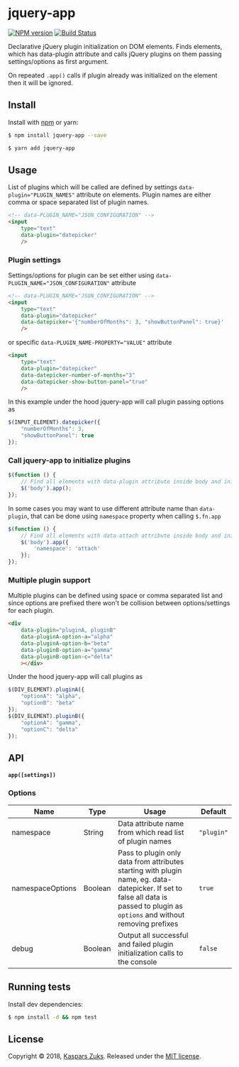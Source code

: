 [npm-url]: https://npmjs.org/package/jquery-app
[npm-image]: http://img.shields.io/npm/v/jquery-app.svg
[travis-url]: https://travis-ci.org/kasparsz/jquery-app
[travis-image]: http://img.shields.io/travis/kasparsz/jquery-app.svg

# jquery-app
[![NPM version][npm-image]][npm-url] [![Build Status][travis-image]][travis-url]

Declarative jQuery plugin initialization on DOM elements.
Finds elements, which has data-plugin attribute and calls jQuery plugins on them passing settings/options as first argument.

On repeated ```.app()``` calls if plugin already was initialized on the element then it will be ignored.

## Install

Install with [npm](https://www.npmjs.com/) or yarn:

```sh
$ npm install jquery-app --save
```
```sh
$ yarn add jquery-app
```

## Usage

List of plugins which will be called are defined by settings ```data-plugin="PLUGIN_NAMES"``` attribute on elements. Plugin names are either comma or space separated list of plugin names.

```html
<!-- data-PLUGIN_NAME="JSON_CONFIGURATION" -->
<input
    type="text"
    data-plugin="datepicker"
    />
```

### Plugin settings

Settings/options for plugin can be set either using ```data-PLUGIN_NAME="JSON_CONFIGURATION"``` attribute

```html
<!-- data-PLUGIN_NAME="JSON_CONFIGURATION" -->
<input
    type="text"
    data-plugin="datepicker"
    data-datepicker='{"numberOfMonths": 3, "showButtonPanel": true}'
    />
```

or specific ```data-PLUGIN_NAME-PROPERTY="VALUE"``` attribute

```html
<input
    type="text"
    data-plugin="datepicker"
    data-datepicker-number-of-months="3"
    data-datepicker-show-button-panel="true"
    />
```

In this example under the hood jquery-app will call plugin passing options as
```js
$(INPUT_ELEMENT).datepicker({
    "numberOfMonths": 3,
    "showButtonPanel": true
});
```

### Call jquery-app to initialize plugins

```js
$(function () {
    // Find all elements with data-plugin attribute inside body and initialize plugins
    $('body').app();
});
```

In some cases you may want to use different attribute name than ```data-plugin```, that can be done using ```namespace``` property when calling ```$.fn.app```

```js
$(function () {
    // Find all elements with data-attach attribute inside body and initialize plugins
    $('body').app({
        'namespace': 'attach'
    });
});
```

### Multiple plugin support

Multiple plugins can be defined using space or comma separated list and since options are prefixed there won't be collision between options/settings for each plugin.

```html
<div
    data-plugin="pluginA, pluginB"
    data-pluginA-option-a="alpha"
    data-pluginA-option-b="beta"
    data-pluginB-option-a="gamma"
    data-pluginB-option-c="delta"
    ></div>
```

Under the hood jquery-app will call plugins as
```js
$(DIV_ELEMENT).pluginA({
    "optionA": "alpha",
    "optionB": "beta"
});
$(DIV_ELEMENT).pluginB({
    "optionA": "gamma",
    "optionC": "delta"
});
```


## API

#### `app([settings])`


### Options

| Name     | Type    | Usage                                    | Default  |
| -------- | ------- | ---------------------------------------- | -------- |
| namespace    | String | Data attribute name from which read list of plugin names | ```"plugin"```     |
| namespaceOptions    | Boolean | Pass to plugin only data from attributes starting with plugin name, eg. data-datepicker. If set to false all data is passed to plugin as ```options``` and without removing prefixes | ```true```     |
| debug    | Boolean | Output all successful and failed plugin initialization calls to the console | ```false```     |

## Running tests

Install dev dependencies:

```sh
$ npm install -d && npm test
```

## License

Copyright © 2018, [Kaspars Zuks](https://github.com/kasparsz).
Released under the [MIT license](https://github.com/kasparsz/jquery-app/blob/master/LICENSE).

[npm-url]: https://npmjs.org/package/jquery-app
[npm-image]: http://img.shields.io/npm/v/jquery-app.svg
[travis-url]: https://travis-ci.org/kasparsz/jquery-app
[travis-image]: http://img.shields.io/travis/kasparsz/jquery-app.svg
